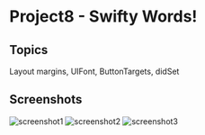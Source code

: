 # Project8 - Swifty Words! 

## Topics
Layout margins, UIFont, ButtonTargets, didSet

## Screenshots
![screenshot1](https://github.com/khumargirdhar/100DaysOfSwift/blob/main/10-Project8/Screenshots/P8-01.png)
![screenshot2](https://github.com/khumargirdhar/100DaysOfSwift/blob/main/10-Project8/Screenshots/P8-02.png)
![screenshot3](https://github.com/khumargirdhar/100DaysOfSwift/blob/main/10-Project8/Screenshots/P8-03.png)